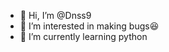 - 👋 Hi, I’m @Dnss9
- 👀 I’m interested in making bugs😆
- 🌱 I’m currently learning python


<!---
Dnss9/Dnss9 is a ✨ special ✨ repository because its `README.md` (this file) appears on your GitHub profile.
You can click the Preview link to take a look at your changes.
--->
